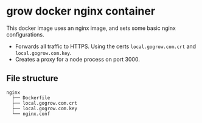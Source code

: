 # grow docker nginx container

This docker image uses an nginx image, and sets some basic nginx configurations.

* Forwards all traffic to HTTPS. Using the certs `local.gogrow.com.crt` and `local.gogrow.com.key`.
* Creates a proxy for a node process on port 3000.

## File structure

    nginx             
      ├── Dockerfile  
      ├── local.gogrow.com.crt
      ├── local.gogrow.com.key
      └── nginx.conf